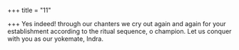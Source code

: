 +++
title = "11"

+++
Yes indeed! through our chanters we cry out again and again for your  establishment according to the ritual sequence, o champion.
Let us conquer with you as our yokemate, Indra.